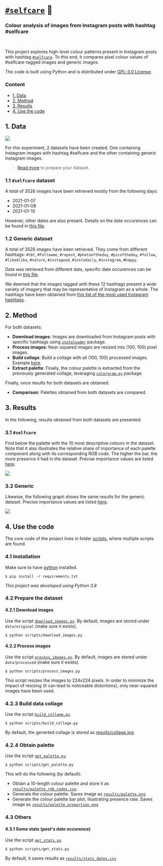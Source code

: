 # [`#selfcare`](https://www.instagram.com/explore/tags/selfcare/) 🛀

### Colour analysis of images from Instagram posts with hashtag #selfcare

<br>

This project explores high-level colour patterns present in Instagram posts with hashtag
[`#selfcare`](https://www.instagram.com/explore/tags/selfcare/). To this end, it compares pixel colour values of #selfcare-tagged images and generic images.

The code is built using Python and is distributed under [GPL-3.0 License](LICENSE).

### Content

- [1. Data](#1-data)
- [2. Method](#2-method)
- [3. Results](#3-results)
- [4. Use the code](#4-use-the-code)


## 1. Data
![](results/collage.jpg)

For this experiment, 2 datasets have been created. One containing Instagram images with hashtag #selfcare and the other
containing generic Instagram images. 

> [Read more](#prepare-the-dataset) to prepare your dataset.

### 1.1 `#selfcare` dataset
A total of 3526 images have been retrieved mostly from the following days:

- 2021-01-07
- 2021-01-08
- 2021-01-10

However, other dates are also present. Details on the date occurences can be found in [this file](results/stats_dates.csv).

### 1.2 Generic dataset
A total of 3526 images have been retrieved. They come from different hashtags: `#tbt`, `#followme`, `#repost`, `#photooftheday`,
`#picoftheday`, `#follow`, `#like4like`, `#nature`, `#instagood`, `#instadaily`, `#instagram`, `#happy`. 

Data was retrieved from different dats, specific date occurences can be found in [this file](results/stats_dates_arbitrary.csv).

We deemed that the images tagged with these 12 hashtags present a wide variety of imagery that may be representative of Instagram as a whole. The hashtags have been obtained from [this list of the most used Instagram hashtags](https://influencermarketinghub.com/most-popular-instagram-hashtags/).

## 2. Method

For both datasets:

* **Download images**: Images are downloaded from Instagram posts with specific hashtags using
  [`instaloader`](https://instaloader.github.io/) package.
* **Process images**: Near-squared images are resized into (100, 100) pixel images. 
* **Build collage**: Build a collage with all (100, 100) processed images. Example [here](results/collage.png).
* **Extract palette**: Finally, the colour palette is extracted from the previously generated collage, leveraging
  [`colorgram.py`](https://github.com/obskyr/colorgram.py) package.

Finally, once results for both datasets are obtained:
* **Comparison**: Palettes obtained from both datasets are compared.
## 3. Results
In the following, results obtained from both datasets are presented.
### 3.1 `#selfcare`

Find below the palette with the 10 most descriptive colours in the dataset. Note that it also illustrates the relative share of importance of each palette component along with its corresponding RGB code. The
higher the bar, the more presence it had in the dataset. Precise importance values are listed [here](results/palette_rgb_codes_jpg.csv).

![](results/palette_proportion.jpg)

### 3.2 Generic
Likewise, the following graph shows the same results for the generic dataset. Precise importance values are listed
[here](results/palette_rgb_codes_arbitrary_jpg.csv).

![](results/palette_proportion_arbitrary.jpg)

## 4. Use the code
The core code of the project lives in folder [scripts](scripts), where multiple scripts are found. 
### 4.1 Installation
Make sure to have [python](https://www.python.org/downloads/) installed.

```
$ pip install -r requirements.txt
```

_This project was developed using Python 3.8_

### 4.2 Prepare the dataset
#### 4.2.1 Download images
Use the script [`download_images.py`](scripts/download_images.py). By default, images are stored under `data/original`
(make sure it exists).

```
$ python scripts/download_images.py
```

#### 4.2.2 Process images
Use the script [`process_images.py`](scripts/process_images.py). By default, images are stored under `data/processed`
(make sure it exists).

```
$ python scripts/process_images.py
```

This script resizes the images to 224x224 pixels. In order to minimize the impact of resizing (it can lead to noticeable
distortions), only near-squared images have been used.

### 4.2.3 Build data collage
Use the script [`build_collage.py`](scripts/build_collage.py).

```
$ python scripts/build_collage.py
```

By default, the generted collage is stored as
[results/collage.jpg](results/collage.jpg).

### 4.2.4 Obtain palette
Use the script [`get_palette.py`](scripts/build_collage.py).

```
$ python scripts/get_palette.py
```

This will do the following (by default):
- Obtain a 10-length colour palette and store it as [`results/palette_rgb_codes.csv`](results/palette_rgb_codes.csv).
- Generate the colour palette. Saves image as [`results/palette.png`](results/palette.png)
- Generate the colour palette bar plot, illustrating presence rate. Saves image as [`results/palette_proportion.png`](results/palette_proportion.png)

### 4.3 Others

#### 4.3.1 Some stats (post's date occurence)
Use the script [`get_stats.py`](scripts/get_stats.py).

```
$ python scripts/get_stats.py
```

By default, it saves results as [`results/stats_dates.csv`](results/stats_dates.csv)
